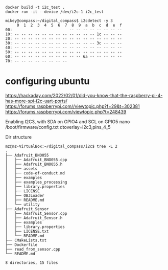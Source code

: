 ```
docker build -t i2c_test .
docker run -it --device /dev/i2c-1 i2c_test

```
```
mikey@compass:~/digital_compass$ i2cdetect -y 3
     0  1  2  3  4  5  6  7  8  9  a  b  c  d  e  f
00:                         -- -- -- -- -- -- -- --
10: -- -- -- -- -- -- -- -- -- -- -- -- 1c -- -- --
20: -- -- -- -- -- -- -- -- -- -- -- -- -- -- -- --
30: -- -- -- -- -- -- -- -- -- -- -- -- 3c -- -- --
40: -- -- -- -- -- -- -- -- -- -- -- -- -- -- -- --
50: -- -- -- -- -- -- -- -- -- -- -- -- -- -- -- --
60: -- -- -- -- -- -- -- -- -- -- 6a -- -- -- -- --
70: -- -- -- -- -- -- -- --
```

# configuring ubuntu
https://hackaday.com/2022/02/01/did-you-know-that-the-raspberry-pi-4-has-more-spi-i2c-uart-ports/
https://forums.raspberrypi.com//viewtopic.php?f=29&t=302381
https://forums.raspberrypi.com/viewtopic.php?t=248439

 Enabling I2C3, with SDA on GPIO4 and SCL on GPIO5
nano /boot/firmware/config.txt
dtoverlay=i2c3,pins_4_5


Dir structure
```
mz@mz-VirtualBox:~/digital_compass/i2c$ tree -L 2
.
├── Adafruit_BNO055
│   ├── Adafruit_BNO055.cpp
│   ├── Adafruit_BNO055.h
│   ├── assets
│   ├── code-of-conduct.md
│   ├── examples
│   ├── examples_processing
│   ├── library.properties
│   ├── LICENSE
│   ├── OBJLoader
│   ├── README.md
│   └── utility
├── Adafruit_Sensor
│   ├── Adafruit_Sensor.cpp
│   ├── Adafruit_Sensor.h
│   ├── examples
│   ├── library.properties
│   ├── LICENSE.txt
│   └── README.md
├── CMakeLists.txt
├── Dockerfile
├── read_from_sensor.cpp
└── README.md

8 directories, 15 files
```
